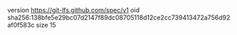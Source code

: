 version https://git-lfs.github.com/spec/v1
oid sha256:138bfe5e29bc07d2147f89dc08705118d12ce2cc739413472a756d92af0f583c
size 15
